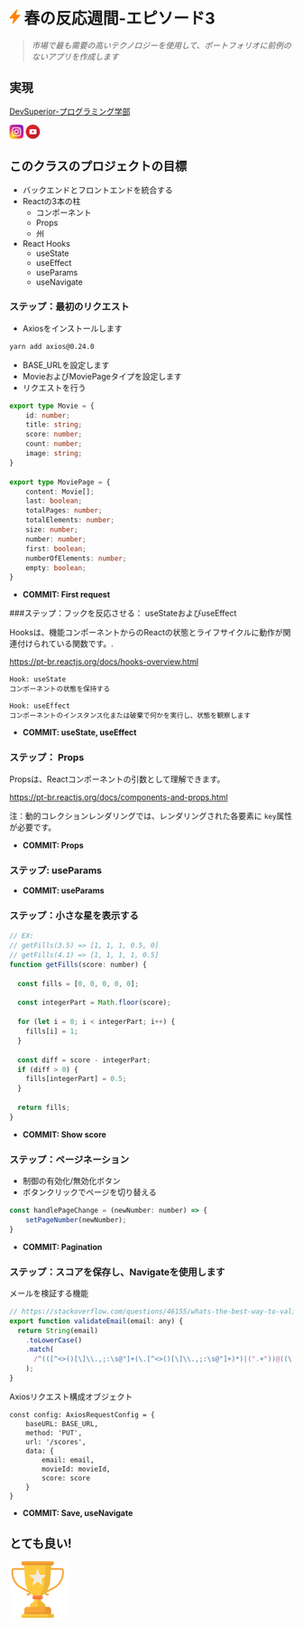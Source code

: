 # ![DevSuperior logo](https://raw.githubusercontent.com/devsuperior/bds-assets/main/ds/devsuperior-logo-small.png) 春の反応週間-エピソード3
> *市場で最も需要の高いテクノロジーを使用して、ポートフォリオに前例のないアプリを作成します*

## 実現
[DevSuperior-プログラミング学部](https://devsuperior.com.br)

[![DevSuperior Instagram](https://raw.githubusercontent.com/devsuperior/bds-assets/main/ds/ig-icon.png)](https://instagram.com/devsuperior.ig)
[![DevSuperior Youtube](https://raw.githubusercontent.com/devsuperior/bds-assets/main/ds/yt-icon.png)](https://youtube.com/devsuperior)

## このクラスのプロジェクトの目標

- バックエンドとフロントエンドを統合する
- Reactの3本の柱
  - コンポーネント
  - Props
  - 州
- React Hooks
  - useState
  - useEffect
  - useParams
  - useNavigate

### ステップ：最初のリクエスト

- Axiosをインストールします
```bash
yarn add axios@0.24.0
```
- BASE_URLを設定します
- MovieおよびMoviePageタイプを設定します
- リクエストを行う

```typescript
export type Movie = {
    id: number;
    title: string;
    score: number;
    count: number;
    image: string;
}

export type MoviePage = {
    content: Movie[];
    last: boolean;
    totalPages: number;
    totalElements: number;
    size: number;
    number: number;
    first: boolean;
    numberOfElements: number;
    empty: boolean;
}
```

- **COMMIT: First request**

###ステップ：フックを反応させる： useStateおよびuseEffect

Hooksは、機能コンポーネントからのReactの状態とライフサイクルに動作が関連付けられている関数です。.

https://pt-br.reactjs.org/docs/hooks-overview.html

```
Hook: useState
コンポーネントの状態を保持する
```
```
Hook: useEffect
コンポーネントのインスタンス化または破棄で何かを実行し、状態を観察します
```

- **COMMIT: useState, useEffect**

### ステップ： Props

Propsは、Reactコンポーネントの引数として理解できます。

https://pt-br.reactjs.org/docs/components-and-props.html

注：動的コレクションレンダリングでは、レンダリングされた各要素に `key`属性が必要です。

- **COMMIT: Props**

### ステップ: useParams

- **COMMIT: useParams**


### ステップ：小さな星を表示する

```js
// EX:
// getFills(3.5) => [1, 1, 1, 0.5, 0]
// getFills(4.1) => [1, 1, 1, 1, 0.5]
function getFills(score: number) {

  const fills = [0, 0, 0, 0, 0];

  const integerPart = Math.floor(score);

  for (let i = 0; i < integerPart; i++) {
    fills[i] = 1;
  }

  const diff = score - integerPart;
  if (diff > 0) {
    fills[integerPart] = 0.5;
  }

  return fills;
}
```


- **COMMIT: Show score**


### ステップ：ページネーション

- 制御の有効化/無効化ボタン
- ボタンクリックでページを切り替える

```js
const handlePageChange = (newNumber: number) => {
    setPageNumber(newNumber);
}
```

- **COMMIT: Pagination**


### ステップ：スコアを保存し、Navigateを使用します

メールを検証する機能

```javascript
// https://stackoverflow.com/questions/46155/whats-the-best-way-to-validate-an-email-address-in-javascript
export function validateEmail(email: any) {
  return String(email)
    .toLowerCase()
    .match(
      /^(([^<>()[\]\\.,;:\s@"]+(\.[^<>()[\]\\.,;:\s@"]+)*)|(".+"))@((\[[0-9]{1,3}\.[0-9]{1,3}\.[0-9]{1,3}\.[0-9]{1,3}\])|(([a-zA-Z\-0-9]+\.)+[a-zA-Z]{2,}))$/
    );
}
```

Axiosリクエスト構成オブジェクト

```
const config: AxiosRequestConfig = {
	baseURL: BASE_URL,
	method: 'PUT',
	url: '/scores',
	data: {
		email: email,
		movieId: movieId,
		score: score
	}
}
```

- **COMMIT: Save, useNavigate**



## とても良い!

![とても良い!](https://raw.githubusercontent.com/devsuperior/bds-assets/main/img/trophy.png)
